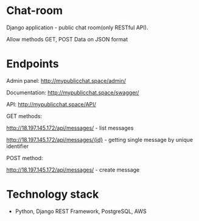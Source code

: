 # Chat-room
Django application - public chat room(only RESTful API).

Allow methods GET, POST
Data on JSON format

# Endpoints
Admin panel:
http://mypublicchat.space/admin/

Documentation:
http://mypublicchat.space/swagger/

API:
http://mypublicchat.space/API/

GET methods:

http://18.197.145.172/api/messages/ - list messages

http://18.197.145.172/api/messages/{id} - getting single message by unique identifier

POST method:

http://18.197.145.172/api/messages/ - create message


# Technology stack

- Python, Django REST Framework, PostgreSQL, AWS
